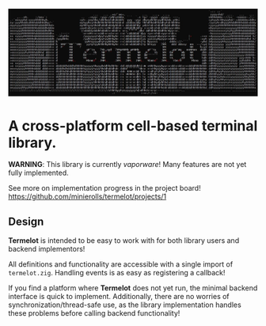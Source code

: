 ![Termelot](media/logo.jpg)

# A cross-platform cell-based terminal library.

**WARNING**: This library is currently *vaporware*! Many features are not yet
fully implemented.

See more on implementation progress in the project board!
https://github.com/minierolls/termelot/projects/1

## Design

**Termelot** is intended to be easy to work with for both library users and
backend implementors!

All definitions and functionality are accessible with a single import of
`termelot.zig`. Handling events is as easy as registering a callback!

If you find a platform where **Termelot** does not yet run, the minimal
backend interface is quick to implement. Additionally, there are no worries
of synchronization/thread-safe use, as the library implementation handles
these problems before calling backend functionality!
